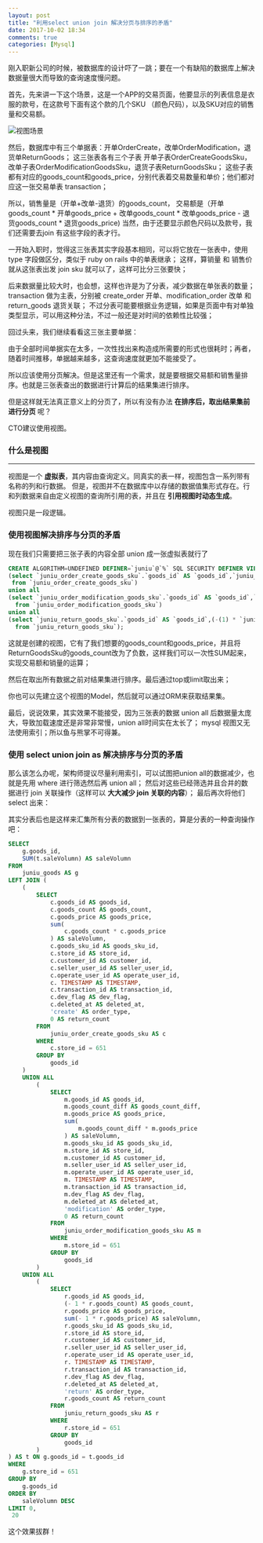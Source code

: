 ```yaml
---
layout: post
title: "利用select union join 解决分页与排序的矛盾"
date: 2017-10-02 18:34
comments: true
categories: [Mysql]
---
```


刚入职新公司的时候，被数据库的设计吓了一跳；要在一个有缺陷的数据库上解决数据量很大而导致的查询速度慢问题。

首先，先来讲一下这个场景，这是一个APP的交易页面，他要显示的列表信息是衣服的款号，在这款号下面有这个款的几个SKU
（颜色尺码），以及SKU对应的销售量和交易额。

![视图场景](/images/posts/2017-10-02/mysql-view.jpg "视图场景")

然后，数据库中有三个单据表：开单OrderCreate，改单OrderModification，退货单ReturnGoods；
这三张表各有三个子表 开单子表OrderCreateGoodsSku，改单子表OrderModificationGoodsSku，退货子表ReturnGoodsSku；
这些子表都有对应的goods_count和goods_price，分别代表着交易数量和单价；他们都对应这一张交易单表 transaction；

所以，销售量是（开单+改单-退货）的goods_count，
交易额是（开单goods_count * 开单goods_price + 改单goods_count * 改单goods_price - 退货goods_count * 退货goods_price)
当然，由于还要显示颜色尺码以及款号，我们还需要去join 有这些字段的表才行。

一开始入职时，觉得这三张表其实字段基本相同，可以将它放在一张表中，使用 type 字段做区分，类似于 ruby on rails 中的单表继承；
这样，算销量 和 销售价 就从这张表出发 join sku 就可以了，这样可比分三张要快；

后来数据量比较大时，也会想，这样也许是为了分表，减少数据在单张表的数量；
transaction 做为主表，分别被 create_order 开单、modification_order 改单 和 return_goods 退货关联；
不过分表可能要根据业务逻辑，如果是页面中有对单独类型显示，可以用这种分法，不过一般还是对时间的依赖性比较强；

回过头来，我们继续看看这三张主要单据：

由于全部时间单据实在太多，一次性找出来构造成所需要的形式也很耗时；再者，随着时间推移，单据越来越多，这查询速度就更加不能接受了。

所以应该使用分页解决。但是这里还有一个需求，就是要根据交易额和销售量排序。也就是三张表查出的数据进行计算后的结果集进行排序。

但是这样就无法真正意义上的分页了，所以有没有办法 **在排序后，取出结果集前进行分页** 呢？

CTO建议使用视图。


### 什么是视图

--------------
视图是一个 **虚拟表**，其内容由查询定义。同真实的表一样，视图包含一系列带有名称的列和行数据。
但是，视图并不在数据库中以存储的数据值集形式存在。行和列数据来自由定义视图的查询所引用的表，并且在 **引用视图时动态生成**。

视图只是一段逻辑。

### 使用视图解决排序与分页的矛盾

现在我们只需要把三张子表的内容全部 union 成一张虚拟表就行了

``` sql
CREATE ALGORITHM=UNDEFINED DEFINER=`juniu`@`%` SQL SECURITY DEFINER VIEW `juniu_transfer` AS
(select `juniu_order_create_goods_sku`.`goods_id` AS `goods_id`,`juniu_order_create_goods_sku`.`goods_count` AS `goods_count`,`juniu_order_create_goods_sku`.`goods_price` AS `goods_price`,`juniu_order_create_goods_sku`.`goods_sku_id` AS `goods_sku_id`,`juniu_order_create_goods_sku`.`store_id` AS `store_id`,`juniu_order_create_goods_sku`.`customer_id` AS `customer_id`,`juniu_order_create_goods_sku`.`seller_user_id` AS `seller_user_id`,`juniu_order_create_goods_sku`.`operate_user_id` AS `operate_user_id`,`juniu_order_create_goods_sku`.`timestamp` AS `timestamp`,`juniu_order_create_goods_sku`.`transaction_id` AS `transaction_id`,`juniu_order_create_goods_sku`.`dev_flag` AS `dev_flag`,`juniu_order_create_goods_sku`.`deleted_at` AS `deleted_at`
 from `juniu_order_create_goods_sku`)
union all
(select `juniu_order_modification_goods_sku`.`goods_id` AS `goods_id`,`juniu_order_modification_goods_sku`.`goods_count_diff` AS `goods_count_diff`,`juniu_order_modification_goods_sku`.`goods_price` AS `goods_price`,`juniu_order_modification_goods_sku`.`goods_sku_id` AS `goods_sku_id`,`juniu_order_modification_goods_sku`.`store_id` AS `store_id`,`juniu_order_modification_goods_sku`.`customer_id` AS `customer_id`,`juniu_order_modification_goods_sku`.`seller_user_id` AS `seller_user_id`,`juniu_order_modification_goods_sku`.`operate_user_id` AS `operate_user_id`,`juniu_order_modification_goods_sku`.`timestamp` AS `timestamp`,`juniu_order_modification_goods_sku`.`transaction_id` AS `transaction_id`,`juniu_order_modification_goods_sku`.`dev_flag` AS `dev_flag`,`juniu_order_modification_goods_sku`.`deleted_at` AS `deleted_at`
  from `juniu_order_modification_goods_sku`)
union all
(select `juniu_return_goods_sku`.`goods_id` AS `goods_id`,(-(1) * `juniu_return_goods_sku`.`goods_count`) AS `-1*goods_count`,`juniu_return_goods_sku`.`goods_price` AS `goods_price`,`juniu_return_goods_sku`.`goods_sku_id` AS `goods_sku_id`,`juniu_return_goods_sku`.`store_id` AS `store_id`,`juniu_return_goods_sku`.`customer_id` AS `customer_id`,`juniu_return_goods_sku`.`seller_user_id` AS `seller_user_id`,`juniu_return_goods_sku`.`operate_user_id` AS `operate_user_id`,`juniu_return_goods_sku`.`timestamp` AS `timestamp`,`juniu_return_goods_sku`.`transaction_id` AS `transaction_id`,`juniu_return_goods_sku`.`dev_flag` AS `dev_flag`,`juniu_return_goods_sku`.`deleted_at` AS `deleted_at`
  from `juniu_return_goods_sku`);
```

这就是创建的视图，它有了我们想要的goods_count和goods_price，并且将ReturnGoodsSku的goods_count改为了负数，这样我们可以一次性SUM起来，
实现交易额和销量的运算；

然后在取出所有数据之前对结果集进行排序。最后通过top或limit取出来；

你也可以先建立这个视图的Model，然后就可以通过ORM来获取结果集。

最后，说说效果，其实效果不能接受，因为三张表的数据 union all 后数据量太庞大，导致加载速度还是非常非常慢，union all时间实在太长了；
mysql 视图又无法使用索引；所以鱼与熊掌不可得兼。

### 使用 select union join as 解决排序与分页的矛盾

那么该怎么办呢，架构师提议尽量利用索引，可以试图把union all的数据减少，也就是先用 where 进行筛选然后再 union all；
然后对这些已经筛选并且合并的数据进行 join 关联操作（这样可以 **大大减少 join 关联的内容**）；
最后再次将他们 select 出来：

其实分表后也是这样来汇集所有分表的数据到一张表的，算是分表的一种查询操作吧：


``` sql
SELECT
	g.goods_id,
	SUM(t.saleVolumn) AS saleVolumn
FROM
	juniu_goods AS g
LEFT JOIN (
	(
		SELECT
			c.goods_id AS goods_id,
			c.goods_count AS goods_count,
			c.goods_price AS goods_price,
			sum(
				c.goods_count * c.goods_price
			) AS saleVolumn,
			c.goods_sku_id AS goods_sku_id,
			c.store_id AS store_id,
			c.customer_id AS customer_id,
			c.seller_user_id AS seller_user_id,
			c.operate_user_id AS operate_user_id,
			c. TIMESTAMP AS TIMESTAMP,
			c.transaction_id AS transaction_id,
			c.dev_flag AS dev_flag,
			c.deleted_at AS deleted_at,
			'create' AS order_type,
			0 AS return_count
		FROM
			juniu_order_create_goods_sku AS c
		WHERE
			c.store_id = 651
		GROUP BY
			goods_id
	)
	UNION ALL
		(
			SELECT
				m.goods_id AS goods_id,
				m.goods_count_diff AS goods_count_diff,
				m.goods_price AS goods_price,
				sum(
					m.goods_count_diff * m.goods_price
				) AS saleVolumn,
				m.goods_sku_id AS goods_sku_id,
				m.store_id AS store_id,
				m.customer_id AS customer_id,
				m.seller_user_id AS seller_user_id,
				m.operate_user_id AS operate_user_id,
				m. TIMESTAMP AS TIMESTAMP,
				m.transaction_id AS transaction_id,
				m.dev_flag AS dev_flag,
				m.deleted_at AS deleted_at,
				'modification' AS order_type,
				0 AS return_count
			FROM
				juniu_order_modification_goods_sku AS m
			WHERE
				m.store_id = 651
			GROUP BY
				goods_id
		)
	UNION ALL
		(
			SELECT
				r.goods_id AS goods_id,
				(- 1 * r.goods_count) AS goods_count,
				r.goods_price AS goods_price,
				sum(- 1 * r.goods_price) AS saleVolumn,
				r.goods_sku_id AS goods_sku_id,
				r.store_id AS store_id,
				r.customer_id AS customer_id,
				r.seller_user_id AS seller_user_id,
				r.operate_user_id AS operate_user_id,
				r. TIMESTAMP AS TIMESTAMP,
				r.transaction_id AS transaction_id,
				r.dev_flag AS dev_flag,
				r.deleted_at AS deleted_at,
				'return' AS order_type,
				r.goods_count AS return_count
			FROM
				juniu_return_goods_sku AS r
			WHERE
				r.store_id = 651
			GROUP BY
				goods_id
		)
) AS t ON g.goods_id = t.goods_id
WHERE
	g.store_id = 651
GROUP BY
	g.goods_id
ORDER BY
	saleVolumn DESC
LIMIT 0,
 20
```
这个效果拔群！
